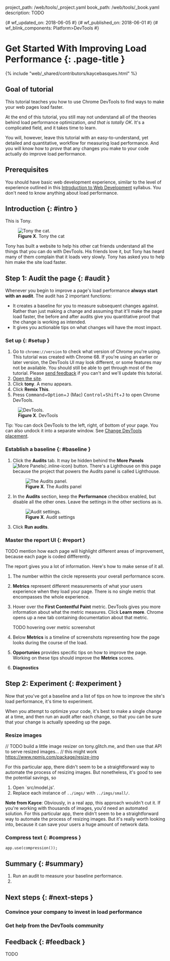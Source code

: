 project_path: /web/tools/_project.yaml
book_path: /web/tools/_book.yaml
description: TODO

{# wf_updated_on: 2018-06-05 #}
{# wf_published_on: 2018-06-01 #}
{# wf_blink_components: Platform>DevTools #}

# Get Started With Improving Load Performance {: .page-title }

{% include "web/_shared/contributors/kaycebasques.html" %}

## Goal of tutorial

This tutorial teaches you how to use Chrome DevTools to find ways to make your web pages
load faster.

At the end of this tutorial, you still may not understand all of the theories behind load
performance optimization, *and that is totally OK*. It's a complicated field, and it takes time
to learn.

You will, however, leave this tutorial with an easy-to-understand, yet detailed and
quantitative, workflow for measuring load performance. And you will know how to
*prove* that any changes you make to your code actually do improve load performance.

## Prerequisites

You should have basic web development experience, similar to the level of experience
outlined in this [Introduction to Web Development][intro] syllabus. You don't need to
know anything about load performance.

[intro]: https://www.coursera.org/learn/web-development

## Introduction {: #intro }

This is Tony.

<figure>
  <img src="imgs/tony.jpg" alt="Tony the cat."/>
  <figcaption>
    <b>Figure X</b>. Tony the cat
  </figcaption>
</figure>

Tony has built a website to help his other cat friends understand all the things that you can
do with DevTools. His friends love it, but Tony has heard many of them complain that it
loads very slowly. Tony has asked you to help him make the site load faster.

## Step 1: Audit the page {: #audit }

Whenever you begin to improve a page's load performance **always start with an audit**.
The audit has 2 important functions:

* It creates a baseline for you to measure subsequent changes against. Rather than just making a change
  and assuming that it'll make the page load faster, the before and after audits give you quantitative proof
  that the change is working as intended.
* It gives you actionable tips on what changes will have the most impact.

### Set up {: #setup }

1. Go to `chrome://version` to check what version of Chrome you're using. This tutorial was
   created with Chrome 68. If you're using an earlier or later version, the DevTools UI may look
   different, or some features may not be available. You should still be able to get through most
   of the tutorial. Please [send feedback](#feedback) if you can't and we'll update this tutorial.
1. <a class="gc-analytics-event" href="https://before.glitch.me" target="_blank" rel="noopener"
   data-category="CTA" data-label="{% dynamic print request.path %}">Open the site</a>.
1. Click **tony**. A menu appears.
1. Click **Remix This**.
1. Press <kbd>Command</kbd>+<kbd>Option</kbd>+<kbd>J</kbd> (Mac)
   <kbd>Control</kbd>+<kbd>Shift</kbd>+<kbd>J</kbd> to open Chrome DevTools.

<figure>
  <img src="imgs/devtools.png" alt="DevTools."/>
  <figcaption>
    <b>Figure X</b>. DevTools
  </figcaption>
</figure>

Tip: You can dock DevTools to the left, right, of bottom of your page. You can also undock it
into a separate window. See [Change DevTools placement](/web/tools/chrome-devtools/ui#placement).

### Establish a baseline {: #baseline }

1. Click the **Audits** tab. It may be hidden behind the **More Panels**
   ![More Panels](imgs/more-panels.png){:.inline-icon} button. There's a Lighthouse on this
   page because the project that powers the Audits panel is called Lighthouse.

     <figure>
       <img src="imgs/audits.png" alt="The Audits panel."/>
       <figcaption>
         <b>Figure X</b>. The Audits panel
       </figcaption>
     </figure>

1. In the **Audits** section, keep the **Performance** checkbox enabled, but disable all the
   other ones. Leave the settings in the other sections as is.

     <figure>
       <img src="imgs/config.png" alt="Audit settings."/>
       <figcaption>
         <b>Figure X</b>. Audit settings
       </figcaption>
     </figure>

1. Click **Run audits**.

### Master the report UI {: #report }

TODO mention how each page will highlight different areas of improvement, because each page is coded diffferently.

The report gives you a lot of information. Here's how to make sense of it all.

1. The number within the circle represents your overall performance score.

1. **Metrics** represent different measurements of what your users experience when they load
   your page. There is no single metric that encompasses the whole experience.
1. Hover over the **First Contentful Paint** metric. DevTools gives you more information about
   what the metric measures. Click **Learn more**. Chrome opens up a new tab containing
   documentation about that metric.

     TODO hovering over metric screenshot

1. Below **Metrics** is a timeline of screenshots representing how the page looks during the
   course of the load.
1. **Opportunies** provides specific tips on how to improve the page. Working on these tips
   should improve the **Metrics** scores.
1. **Diagnostics** 

## Step 2: Experiment {: #experiment }

Now that you've got a baseline and a list of tips on how to improve the site's load performance,
it's time to experiment.

When you attempt to optimize your code, it's best to make a single change at a time, and then run
an audit after each change, so that you can be sure that your change is actually speeding up the page.

### Resize images

// TODO build a little image resizer on tony.glitch.me, and then use that API to serve resized images...
// this might work https://www.npmjs.com/package/resize-img

For this particular app, there didn't seem to be a straightforward way to automate the process of
resizing images. But nonetheless, it's good to see the potential savings, so 

1. Open `src/model.js'.
1. Replace each instance of `../imgs/` with `../imgs/small/`.

<aside class="note">
  <b>Note from Kayce</b>: Obviously, in a real app, this approach wouldn't cut it. If you're working
  with thousands of images, you'd need an automated solution.
  For this particular app, there didn't seem to be a straightforward
  way to automate the process of resizing images. But it's really worth looking into, because
  it can save your users a huge amount of network data.
</aside>

### Compress text {: #compress }


    app.use(compression());

## Summary {: #summary}

1. Run an audit to measure your baseline performance.
1. 


## Next steps {: #next-steps }

### Convince your company to invest in load performance

### Get help from the DevTools community

## Feedback {: #feedback }

TODO
